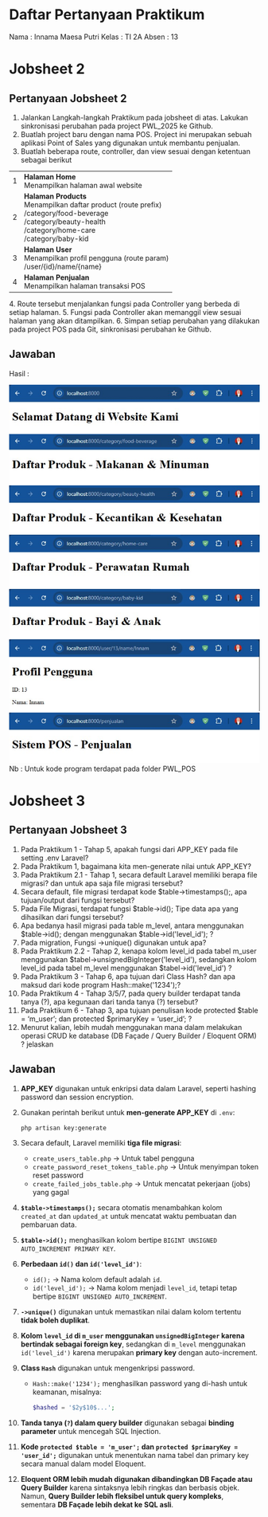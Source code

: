 # Daftar Pertanyaan Praktikum

Nama    : Innama Maesa Putri
Kelas   : TI 2A
Absen   : 13

# Jobsheet 2

## Pertanyaan Jobsheet 2
1. Jalankan Langkah-langkah Praktikum pada jobsheet di atas. Lakukan sinkronisasi
perubahan pada project PWL_2025 ke Github.
2. Buatlah project baru dengan nama POS. Project ini merupakan sebuah aplikasi Point of
Sales yang digunakan untuk membantu penjualan.
3. Buatlah beberapa route, controller, dan view sesuai dengan ketentuan sebagai berikut
<table>
    <tr>
        <td>1</td>
        <td>
            <b>Halaman Home</b><br>
            Menampilkan halaman awal website
        </td>
    </tr>
    <tr>
        <td>2</td>
        <td>
            <b>Halaman Products</b><br>
            Menampilkan daftar product (route prefix)<br>
            /category/food-beverage<br>
            /category/beauty-health<br>
            /category/home-care<br>
            /category/baby-kid
        </td>
    </tr>
    <tr>
        <td>3</td>
        <td>
            <b>Halaman User</b><br>
            Menampilkan profil pengguna (route param)<br>
            /user/{id}/name/{name}
        </td>
    </tr>
    <tr>
        <td>4</td>
        <td>
        <b>Halaman Penjualan</b><br>
        Menampilkan halaman transaksi POS
</td>
    </tr>
</table>
4. Route tersebut menjalankan fungsi pada Controller yang berbeda di setiap halaman.
5. Fungsi pada Controller akan memanggil view sesuai halaman yang akan ditampilkan.
6. Simpan setiap perubahan yang dilakukan pada project POS pada Git, sinkronisasi
perubahan ke Github.

## Jawaban
Hasil : <br>

<img src="Image/JB2-home.jpg">
<img src="Image/JB2-food-beverage.jpg">
<img src="Image/JB2-beauty-health.jpg">
<img src="Image/JB2-home-care.jpg">
<img src="Image/JB2-baby-kid.jpg">
<img src="Image/JB2-user.jpg">
<img src="Image/JB2-penjualan.jpg">

<br>
Nb : Untuk kode program terdapat pada folder PWL_POS

# Jobsheet 3

## Pertanyaan Jobsheet 3
1. Pada Praktikum 1 - Tahap 5, apakah fungsi dari APP_KEY pada file setting .env Laravel?
2. Pada Praktikum 1, bagaimana kita men-generate nilai untuk APP_KEY?
3. Pada Praktikum 2.1 - Tahap 1, secara default Laravel memiliki berapa file migrasi?
dan untuk apa saja file migrasi tersebut?
4. Secara default, file migrasi terdapat kode $table->timestamps();, apa tujuan/output
dari fungsi tersebut?
5. Pada File Migrasi, terdapat fungsi $table->id(); Tipe data apa yang dihasilkan dari
fungsi tersebut?
6. Apa bedanya hasil migrasi pada table m_level, antara menggunakan $table->id();
dengan menggunakan $table->id('level_id'); ?
7. Pada migration, Fungsi ->unique() digunakan untuk apa?
8. Pada Praktikum 2.2 - Tahap 2, kenapa kolom level_id pada tabel m_user
menggunakan $tabel->unsignedBigInteger('level_id'), sedangkan kolom level_id
pada tabel m_level menggunakan $tabel->id('level_id') ?
9. Pada Praktikum 3 - Tahap 6, apa tujuan dari Class Hash? dan apa maksud dari kode
program Hash::make('1234');?
10. Pada Praktikum 4 - Tahap 3/5/7, pada query builder terdapat tanda tanya (?), apa
kegunaan dari tanda tanya (?) tersebut?
11. Pada Praktikum 6 - Tahap 3, apa tujuan penulisan kode protected $table =
‘m_user’; dan protected $primaryKey = ‘user_id’; ?
12. Menurut kalian, lebih mudah menggunakan mana dalam melakukan operasi CRUD ke
database (DB Façade / Query Builder / Eloquent ORM) ? jelaskan


## Jawaban
1. **APP_KEY** digunakan untuk enkripsi data dalam Laravel, seperti hashing password dan session encryption.

2. Gunakan perintah berikut untuk **men-generate APP_KEY** di `.env`:  
   ```bash
   php artisan key:generate
   ```  

3. Secara default, Laravel memiliki **tiga file migrasi**:  
   - `create_users_table.php` → Untuk tabel pengguna  
   - `create_password_reset_tokens_table.php` → Untuk menyimpan token reset password 
   - `create_failed_jobs_table.php` → Untuk mencatat pekerjaan (jobs) yang gagal  

4. **`$table->timestamps();`** secara otomatis menambahkan kolom `created_at` dan `updated_at` untuk mencatat waktu pembuatan dan pembaruan data.  

5. **`$table->id();`** menghasilkan kolom bertipe `BIGINT UNSIGNED AUTO_INCREMENT PRIMARY KEY`.  

6. **Perbedaan `id()` dan `id('level_id')`**:  
   - `id();` → Nama kolom default adalah `id`.  
   - `id('level_id');` → Nama kolom menjadi `level_id`, tetapi tetap bertipe `BIGINT UNSIGNED AUTO_INCREMENT`.  

7. **`->unique()`** digunakan untuk memastikan nilai dalam kolom tertentu **tidak boleh duplikat**.  

8. **Kolom `level_id` di `m_user` menggunakan `unsignedBigInteger` karena bertindak sebagai foreign key**, sedangkan di `m_level` menggunakan `id('level_id')` karena merupakan **primary key** dengan auto-increment.  

9. **Class `Hash`** digunakan untuk mengenkripsi password.  
   - `Hash::make('1234');` menghasilkan password yang di-hash untuk keamanan, misalnya:  
     ```php
     $hashed = '$2y$10$...';
     ```  

10. **Tanda tanya (`?`) dalam query builder** digunakan sebagai **binding parameter** untuk mencegah SQL Injection.  

11. **Kode `protected $table = 'm_user';` dan `protected $primaryKey = 'user_id';`** digunakan untuk menentukan nama tabel dan primary key secara manual dalam model Eloquent.  

12. **Eloquent ORM lebih mudah digunakan dibandingkan DB Façade atau Query Builder** karena sintaksnya lebih ringkas dan berbasis objek. Namun, **Query Builder lebih fleksibel untuk query kompleks**, sementara **DB Façade lebih dekat ke SQL asli**.